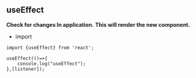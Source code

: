 ## useEffect

**Check for changes In application.**
**This will render the new component.**

- import

```
import {useEffect} from 'react';
```

```
useEffect(()=>{
    console.log("useEffect");
},[listener]);
```
